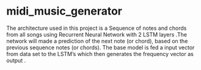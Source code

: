 # midi_music_generator
The architecture used in this project is a Sequence of notes and chords from all songs using Recurrent Neural Network with 2 LSTM layers .The network will made a prediction of the next note (or chord), based on the previous sequence notes (or chords). The base model is fed a input vector from data set to the LSTM’s which then generates the frequency vector as output .
